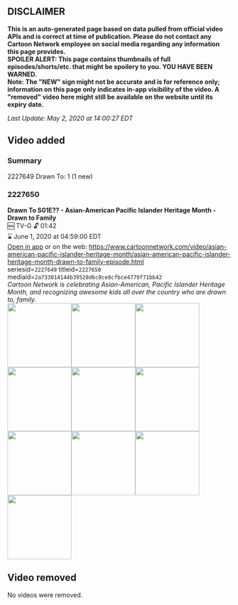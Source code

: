 ## DISCLAIMER
**This is an auto-generated page based on data pulled from official video APIs and is correct at time of publication. Please do not contact any Cartoon Network employee on social media regarding any information this page provides.**  
**SPOILER ALERT: This page contains thumbnails of full episodes/shorts/etc. that might be spoilery to you. YOU HAVE BEEN WARNED.**  
**Note: The "NEW" sign might not be accurate and is for reference only; information on this page only indicates in-app visibility of the video. A "removed" video here might still be available on the website until its expiry date.**  

_Last Update: May 2, 2020 at 14:00:27 EDT_
## Video added
### Summary
2227649 Drawn To: 1 (1 new)  
### 2227650
**Drawn To S01E?? - Asian-American Pacific Islander Heritage Month - Drawn to Family**  
🆕 TV-G 🔓 01:42  
⌛ June 1, 2020 at 04:59:00 EDT  
[Open in app](https://tinyurl.com/y8fbzxa2) or on the web: https://www.cartoonnetwork.com/video/asian-american-pacific-islander-heritage-month/asian-american-pacific-islander-heritage-month-drawn-to-family-episode.html  
seriesid=`2227649` titleid=`2227650` mediaid=`2a733014144b39528d6c8ce8cfbce4779f71bb42`  
_Cartoon Network is celebrating Asian-American, Pacific Islander Heritage Month, and recognizing awesome kids all over the country who are drawn to, family._  
<a href="https://s3.amazonaws.com/cartoonorchestrator/2227650_001_1280x720.jpg"><img src="https://s3.amazonaws.com/cartoonorchestrator/2227650_001_640x360.jpg" height="144px" /></a><a href="https://s3.amazonaws.com/cartoonorchestrator/2227650_002_1280x720.jpg"><img src="https://s3.amazonaws.com/cartoonorchestrator/2227650_002_640x360.jpg" height="144px" /></a><a href="https://s3.amazonaws.com/cartoonorchestrator/2227650_003_1280x720.jpg"><img src="https://s3.amazonaws.com/cartoonorchestrator/2227650_003_640x360.jpg" height="144px" /></a><a href="https://s3.amazonaws.com/cartoonorchestrator/2227650_004_1280x720.jpg"><img src="https://s3.amazonaws.com/cartoonorchestrator/2227650_004_640x360.jpg" height="144px" /></a><a href="https://s3.amazonaws.com/cartoonorchestrator/2227650_005_1280x720.jpg"><img src="https://s3.amazonaws.com/cartoonorchestrator/2227650_005_640x360.jpg" height="144px" /></a><a href="https://s3.amazonaws.com/cartoonorchestrator/2227650_006_1280x720.jpg"><img src="https://s3.amazonaws.com/cartoonorchestrator/2227650_006_640x360.jpg" height="144px" /></a><a href="https://s3.amazonaws.com/cartoonorchestrator/2227650_007_1280x720.jpg"><img src="https://s3.amazonaws.com/cartoonorchestrator/2227650_007_640x360.jpg" height="144px" /></a><a href="https://s3.amazonaws.com/cartoonorchestrator/2227650_008_1280x720.jpg"><img src="https://s3.amazonaws.com/cartoonorchestrator/2227650_008_640x360.jpg" height="144px" /></a><a href="https://s3.amazonaws.com/cartoonorchestrator/2227650_009_1280x720.jpg"><img src="https://s3.amazonaws.com/cartoonorchestrator/2227650_009_640x360.jpg" height="144px" /></a><a href="https://s3.amazonaws.com/cartoonorchestrator/2227650_010_1280x720.jpg"><img src="https://s3.amazonaws.com/cartoonorchestrator/2227650_010_640x360.jpg" height="144px" /></a>
## Video removed
No videos were removed.  
